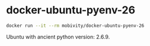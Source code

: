 # docker-ubuntu-pyenv-26

```sh
docker run --it --rm mobivity/docker-ubuntu-pyenv-26
```

Ubuntu with ancient python version: 2.6.9.